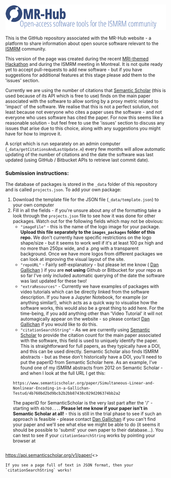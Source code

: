 ![](images_mrhub/MRHub_banner.png)

This is the GitHub repository associated with the MR-Hub website - a platform to share information about open source software relevant to the [ISMRM](http://www.ismrm.org) community.

This version of the page was created during the recent [MRI-themed Hackathon](http://mrathon.github.io) and during the ISMRM meeting in Montreal. It is not quite ready yet to accept pull-requests to add new software - but if you have suggestions for additional features at this stage please add them to the 'issues' section.

Currently we are using the number of citations that [Semantic Scholar](http://www.semanticscholar.org) (this is used because of its API which is free to use) finds on the main paper associated with the software to allow sorting by a proxy metric related to 'impact' of the software. We realise that this is not a perfect solution, not least because not everyone who cites a paper uses the software - and not everyone who uses software has cited the paper. For now this seems like a reasonable solution - but feel free to use the 'issues' section to discuss any issues that arise due to this choice, along with any suggestions you might have for how to improve it.

A script which is run separately on an admin computer (`_data/getCitationsAndLastUpdate.m`) every few months will allow automatic updating of the number of citations and the date the software was last updated (using GitHub / Bitbucket APIs to retrieve last commit date).

### Submission instructions:
The database of packages is stored in the `_data` folder of this repository and is called `projects.json`. To add your own package:

1. Download the template file for the JSON file (`_data/template.json`) to your own computer 
2. Fill in all the fields - if you're unsure about any of the formatting take a look through the `projects.json` file to see how it was done for other packages. Watch out for the following fields which may not be obvious:
   * `"imageFile"` - this is the name of the logo image for your package. **Upload this file separately to the `images_packages` folder of this repo.** We don't currently have specific restrictions on the logo shape/size - but it seems to work well if it's at least 100 px high and no more than 250px wide, and a .png with a transparent background. Once we have more logos from different packages we can look at improving the visual layout of the site.
   * `"repoURL"` - Fairly self-explanatory - but please let me know ( [Dan Gallichan](mailto:gallichand@cardiff.ac.uk) ) if you are **not using** Github or Bitbucket for your repo as so far I've only included automatic querying of the date the software was last updated for these two!
   * `"extraResources"` - Currently we have examples of packages with video tutorials which can be directly linked from the software description. If you have a Jupyter Notebook, for example (or anything similar!), which acts as a quick way to visualise how the software works, this would also be a great thing to add here. For the time-being, if you add anything other than 'Video Tutorial' it will not automagically appear on the website - so please contact [Dan Gallichan](mailto:gallichand@cardiff.ac.uk) if you would like to do this.
   * `"citationSearchString"` - As we are currently using [Semantic Scholar](http://www.semanticscholar.org) to provide the citation count for the main paper associated with the software, this field is used to uniquely identify the paper. This is straightforward for full papers, as they typically have a DOI, and this can be used directly. Semantic Scholar also finds ISMRM abstracts - but as these don't historically have a DOI, you'll need to put the paperID from Semantic Scholar here. As an example, I've found one of my ISMRM abstracts from 2012 on Semantic Scholar - and when I look at the full URL I get this:
   ```
   https://www.semanticscholar.org/paper/Simultaneous-Linear-and-Nonlinear-Encoding-in-a-Gallichan-Testud/4b760bd2bd9bcb2b2bb87438c029d206374bb2a2
   ```
   The paperID for SemanticScholar is the very last part after the '/' - starting with `4b760...`.
   **Please let me know if your paper isn't in Semantic Scholar at all!** - this is still in the trial phase to see if such an approach is feasible - please contact [Dan Gallichan](mailto:gallichand@cardiff.ac.uk) if you can't find your paper and we'll see what else we might be able to do (it seems it should be possible to 'submit' your own paper to their database...). You can test to see if your `citationSearchString` works by pointing your browser at 
   ```
https://api.semanticscholar.org/v1/paper/<<YourCitationSearchStringGoesHere>>
   ```
   If you see a page full of text in JSON format, then your `citationSearchString` works!
   
   
   


